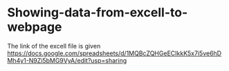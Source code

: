 # Showing-data-from-excell-to-webpage

The link of the excell file is given
https://docs.google.com/spreadsheets/d/1MQBcZQHGeECIkkK5x7i5ve6hDMh4y1-N9Zi5bMG9VyA/edit?usp=sharing
